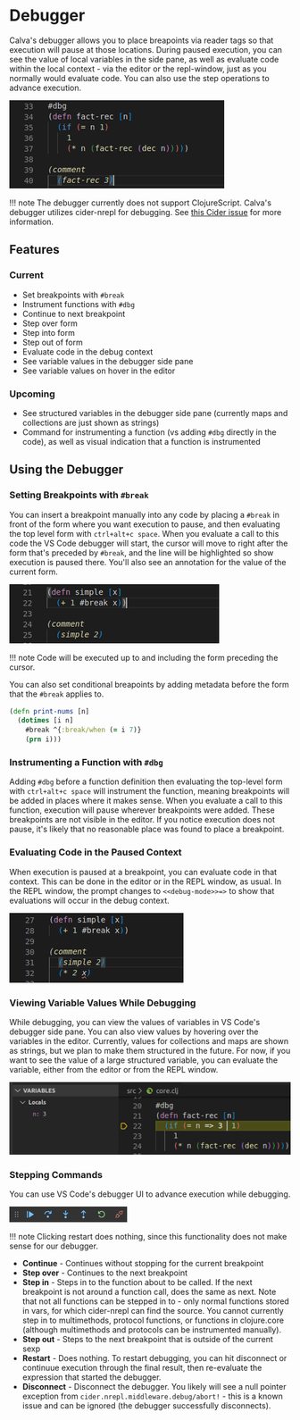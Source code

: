 # Debugger

Calva's debugger allows you to place breapoints via reader tags so that execution will pause at those locations. During paused execution, you can see the value of local variables in the side pane, as well as evaluate code within the local context - via the editor or the repl-window, just as you normally would evaluate code. You can also use the step operations to advance execution.

![Debugger stepping](images/debugger/stepping.gif)

!!! note
    The debugger currently does not support ClojureScript. Calva's debugger utilizes cider-nrepl for debugging. See [this Cider issue](https://github.com/clojure-emacs/cider/issues/1416) for more information.

## Features

### Current

* Set breakpoints with `#break`
* Instrument functions with `#dbg`
* Continue to next breakpoint
* Step over form
* Step into form
* Step out of form
* Evaluate code in the debug context
* See variable values in the debugger side pane
* See variable values on hover in the editor

### Upcoming

* See structured variables in the debugger side pane (currently maps and collections are just shown as strings)
* Command for instrumenting a function (vs adding `#dbg` directly in the code), as well as visual indication that a function is instrumented

## Using the Debugger

### Setting Breakpoints with `#break`

You can insert a breakpoint manually into any code by placing a `#break` in front of the form where you want execution to pause, and then evaluating the top level form with `ctrl+alt+c space`. When you evaluate a call to this code the VS Code debugger will start, the cursor will move to right after the form that's preceded by `#break`, and the line will be highlighted so show execution is paused there. You'll also see an annotation for the value of the current form.

![Setting a breakpoint with #break](images/debugger/break.gif)

!!! note
    Code will be executed up to and including the form preceding the cursor.

You can also set conditional breapoints by adding metadata before the form that the `#break` applies to.

```clojure
(defn print-nums [n]
  (dotimes [i n]
    #break ^{:break/when (= i 7)}
    (prn i)))
```

### Instrumenting a Function with `#dbg`

Adding `#dbg` before a function definition then evaluating the top-level form with `ctrl+alt+c space` will instrument the function, meaning breakpoints will be added in places where it makes sense. When you evaluate a call to this function, execution will pause wherever breakpoints were added. These breakpoints are not visible in the editor. If you notice execution does not pause, it's likely that no reasonable place was found to place a breakpoint.

### Evaluating Code in the Paused Context

When execution is paused at a breakpoint, you can evaluate code in that context. This can be done in the editor or in the REPL window, as usual. In the REPL window, the prompt changes to `<<debug-mode>>=>` to show that evaluations will occur in the debug context.

![Evaluating code in the paused context via the editor](images/debugger/eval-editor.gif)

### Viewing Variable Values While Debugging

While debugging, you can view the values of variables in VS Code's debugger side pane. You can also view values by hovering over the variables in the editor. Currently, values for collections and maps are shown as strings, but we plan to make them structured in the future. For now, if you want to see the value of a large structured variable, you can evaluate the variable, either from the editor or from the REPL window.

![Viewing variable values in the side pane](images/debugger/viewing-variable-values.png)

### Stepping Commands

You can use VS Code's debugger UI to advance execution while debugging.

![VS Code's debugger navigation buttons](images/debugger/navigation-buttons.png)

!!! note
    Clicking restart does nothing, since this functionality does not make sense for our debugger.

* **Continue** - Continues without stopping for the current breakpoint
* **Step over** - Continues to the next breakpoint
* **Step in** - Steps in to the function about to be called. If the next breakpoint is not around a function call, does the same as next. Note that not all functions can be stepped in to - only normal functions stored in vars, for which cider-nrepl can find the source. You cannot currently step in to multimethods, protocol functions, or functions in clojure.core (although multimethods and protocols can be instrumented manually).
* **Step out** - Steps to the next breakpoint that is outside of the current sexp
* **Restart** - Does nothing. To restart debugging, you can hit disconnect or continuue execution through the final result, then re-evaluate the expression that started the debugger.
* **Disconnect** - Disconnect the debugger. You likely will see a null pointer exception from `cider.nrepl.middleware.debug/abort!` - this is a known issue and can be ignored (the debugger successfully disconnects).
